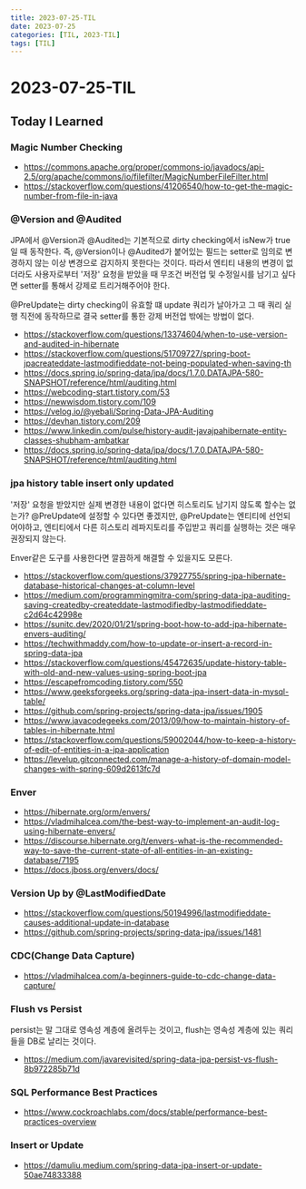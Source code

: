 ```yaml
---
title: 2023-07-25-TIL
date: 2023-07-25
categories: [TIL, 2023-TIL]
tags: [TIL]
---
```


# 2023-07-25-TIL

## Today I Learned

### Magic Number Checking

- https://commons.apache.org/proper/commons-io/javadocs/api-2.5/org/apache/commons/io/filefilter/MagicNumberFileFilter.html
- https://stackoverflow.com/questions/41206540/how-to-get-the-magic-number-from-file-in-java

### @Version and @Audited

JPA에서 @Version과 @Audited는 기본적으로 dirty checking에서 isNew가 true일 때 동작한다. 즉, @Version이나 @Audited가 붙어있는 필드는 setter로 임의로 변경하지 않는 이상 변경으로 감지하지 못한다는 것이다. 따라서 엔티티 내용의 변경이 없더라도 사용자로부터 '저장' 요청을 받았을 때 무조건 버전업 및 수정일시를 남기고 싶다면 setter를 통해서 강제로 트리거해주어야 한다.

@PreUpdate는 dirty checking이 유효할 떄 update 쿼리가 날아가고 그 때 쿼리 실행 직전에 동작하므로 결국 setter를 통한 강제 버전업 밖에는 방법이 없다.

- https://stackoverflow.com/questions/13374604/when-to-use-version-and-audited-in-hibernate
- https://stackoverflow.com/questions/51709727/spring-boot-jpacreateddate-lastmodifieddate-not-being-populated-when-saving-th
- https://docs.spring.io/spring-data/jpa/docs/1.7.0.DATAJPA-580-SNAPSHOT/reference/html/auditing.html
- https://webcoding-start.tistory.com/53
- https://newwisdom.tistory.com/109
- https://velog.io/@yebali/Spring-Data-JPA-Auditing
- https://devhan.tistory.com/209
- https://www.linkedin.com/pulse/history-audit-javajpahibernate-entity-classes-shubham-ambatkar
- https://docs.spring.io/spring-data/jpa/docs/1.7.0.DATAJPA-580-SNAPSHOT/reference/html/auditing.html

### jpa history table insert only updated

'저장' 요청을 받았지만 실제 변경한 내용이 없다면 히스토리도 남기지 않도록 할수는 없는가? @PreUpdate에 설정할 수 있다면 좋겠지만, @PreUpdate는 엔티티에 선언되어야하고, 엔티티에서 다른 히스토리 레파지토리를 주입받고 쿼리를 실행하는 것은 매우 권장되지 않는다.

Enver같은 도구를 사용한다면 깔끔하게 해결할 수 있을지도 모른다.

- https://stackoverflow.com/questions/37927755/spring-jpa-hibernate-database-historical-changes-at-column-level
- https://medium.com/programmingmitra-com/spring-data-jpa-auditing-saving-createdby-createddate-lastmodifiedby-lastmodifieddate-c2d64c42998e
- https://sunitc.dev/2020/01/21/spring-boot-how-to-add-jpa-hibernate-envers-auditing/
- https://techwithmaddy.com/how-to-update-or-insert-a-record-in-spring-data-jpa
- https://stackoverflow.com/questions/45472635/update-history-table-with-old-and-new-values-using-spring-boot-jpa
- https://escapefromcoding.tistory.com/550
- https://www.geeksforgeeks.org/spring-data-jpa-insert-data-in-mysql-table/
- https://github.com/spring-projects/spring-data-jpa/issues/1905
- https://www.javacodegeeks.com/2013/09/how-to-maintain-history-of-tables-in-hibernate.html
- https://stackoverflow.com/questions/59002044/how-to-keep-a-history-of-edit-of-entities-in-a-jpa-application
- https://levelup.gitconnected.com/manage-a-history-of-domain-model-changes-with-spring-609d2613fc7d

### Enver

- https://hibernate.org/orm/envers/
- https://vladmihalcea.com/the-best-way-to-implement-an-audit-log-using-hibernate-envers/
- https://discourse.hibernate.org/t/envers-what-is-the-recommended-way-to-save-the-current-state-of-all-entities-in-an-existing-database/7195
- https://docs.jboss.org/envers/docs/

### Version Up by @LastModifiedDate

- https://stackoverflow.com/questions/50194996/lastmodifieddate-causes-additional-update-in-database
- https://github.com/spring-projects/spring-data-jpa/issues/1481

### CDC(Change Data Capture)

- https://vladmihalcea.com/a-beginners-guide-to-cdc-change-data-capture/

### Flush vs Persist

persist는 말 그대로 영속성 계층에 올려두는 것이고, flush는 영속성 계층에 있는 쿼리들을 DB로 날리는 것이다.

- https://medium.com/javarevisited/spring-data-jpa-persist-vs-flush-8b972285b71d

### SQL Performance Best Practices

- https://www.cockroachlabs.com/docs/stable/performance-best-practices-overview

### Insert or Update

- https://damuliu.medium.com/spring-data-jpa-insert-or-update-50ae74833388